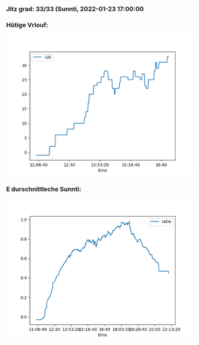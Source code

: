 ### Jitz grad: 33/33 (Sunnti, 2022-01-23 17:00:00

### Hütige Vrlouf:
![Graph](Today.png)

### E durschnittleche Sunnti:
![Graph](Sunnti.png)